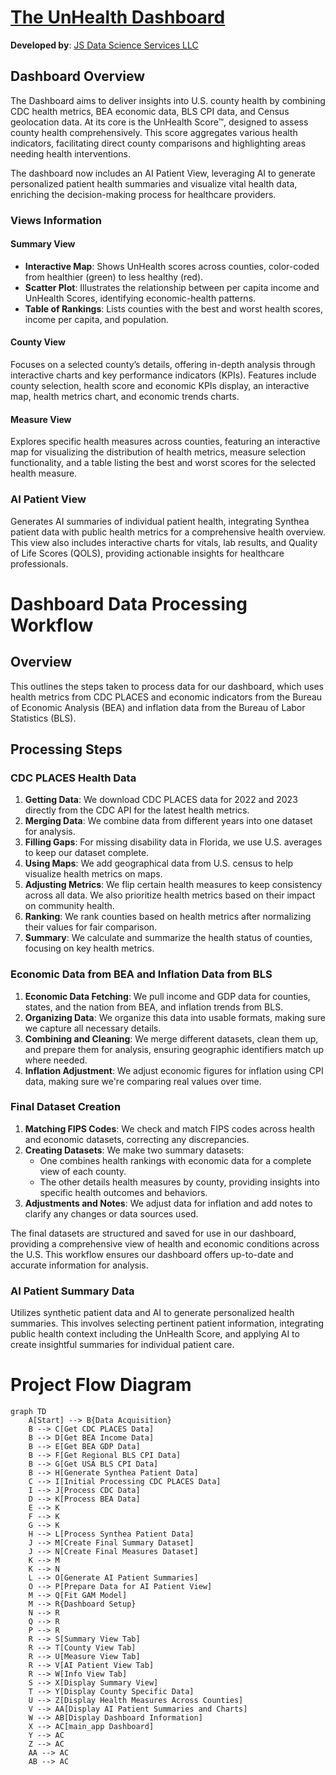 # [The UnHealth Dashboard](https://unhealth-dashboard-6d75504325c4.herokuapp.com/)

**Developed by**: [JS Data Science Services LLC](https://sloughje.github.io/)

## Dashboard Overview

The Dashboard aims to deliver insights into U.S. county health by combining CDC health metrics, BEA economic data, BLS CPI data, and Census geolocation data. At its core is the UnHealth Score™, designed to assess county health comprehensively. This score aggregates various health indicators, facilitating direct county comparisons and highlighting areas needing health interventions.

The dashboard now includes an AI Patient View, leveraging AI to generate personalized patient health summaries and visualize vital health data, enriching the decision-making process for healthcare providers.

### Views Information

#### Summary View

- **Interactive Map**: Shows UnHealth scores across counties, color-coded from healthier (green) to less healthy (red).
- **Scatter Plot**: Illustrates the relationship between per capita income and UnHealth Scores, identifying economic-health patterns.
- **Table of Rankings**: Lists counties with the best and worst health scores, income per capita, and population.

#### County View

Focuses on a selected county’s details, offering in-depth analysis through interactive charts and key performance indicators (KPIs). Features include county selection, health score and economic KPIs display, an interactive map, health metrics chart, and economic trends charts.

#### Measure View

Explores specific health measures across counties, featuring an interactive map for visualizing the distribution of health metrics, measure selection functionality, and a table listing the best and worst scores for the selected health measure.

### AI Patient View

Generates AI summaries of individual patient health, integrating Synthea patient data with public health metrics for a comprehensive health overview. This view also includes interactive charts for vitals, lab results, and Quality of Life Scores (QOLS), providing actionable insights for healthcare professionals.


# Dashboard Data Processing Workflow

## Overview

This outlines the steps taken to process data for our dashboard, which uses health metrics from CDC PLACES and economic indicators from the Bureau of Economic Analysis (BEA) and inflation data from the Bureau of Labor Statistics (BLS).

## Processing Steps

### CDC PLACES Health Data

1. **Getting Data**: We download CDC PLACES data for 2022 and 2023 directly from the CDC API for the latest health metrics.
2. **Merging Data**: We combine data from different years into one dataset for analysis.
3. **Filling Gaps**: For missing disability data in Florida, we use U.S. averages to keep our dataset complete.
4. **Using Maps**: We add geographical data from U.S. census to help visualize health metrics on maps.
5. **Adjusting Metrics**: We flip certain health measures to keep consistency across all data. We also prioritize health metrics based on their impact on community health.
6. **Ranking**: We rank counties based on health metrics after normalizing their values for fair comparison.
7. **Summary**: We calculate and summarize the health status of counties, focusing on key health metrics.

### Economic Data from BEA and Inflation Data from BLS

1. **Economic Data Fetching**: We pull income and GDP data for counties, states, and the nation from BEA, and inflation trends from BLS.
2. **Organizing Data**: We organize this data into usable formats, making sure we capture all necessary details.
3. **Combining and Cleaning**: We merge different datasets, clean them up, and prepare them for analysis, ensuring geographic identifiers match up where needed.
4. **Inflation Adjustment**: We adjust economic figures for inflation using CPI data, making sure we're comparing real values over time.

### Final Dataset Creation

1. **Matching FIPS Codes**: We check and match FIPS codes across health and economic datasets, correcting any discrepancies.
2. **Creating Datasets**: We make two summary datasets:
   - One combines health rankings with economic data for a complete view of each county.
   - The other details health measures by county, providing insights into specific health outcomes and behaviors.
3. **Adjustments and Notes**: We adjust data for inflation and add notes to clarify any changes or data sources used.

The final datasets are structured and saved for use in our dashboard, providing a comprehensive view of health and economic conditions across the U.S. This workflow ensures our dashboard offers up-to-date and accurate information for analysis.

### AI Patient Summary Data

Utilizes synthetic patient data and AI to generate personalized health summaries. This involves selecting pertinent patient information, integrating public health context including the UnHealth Score, and applying AI to create insightful summaries for individual patient care.

# Project Flow Diagram

```mermaid
graph TD
    A[Start] --> B{Data Acquisition}
    B --> C[Get CDC PLACES Data]
    B --> D[Get BEA Income Data]
    B --> E[Get BEA GDP Data]
    B --> F[Get Regional BLS CPI Data]
    B --> G[Get USA BLS CPI Data]
    B --> H[Generate Synthea Patient Data]
    C --> I[Initial Processing CDC PLACES Data]
    I --> J[Process CDC Data]
    D --> K[Process BEA Data]
    E --> K
    F --> K
    G --> K
    H --> L[Process Synthea Patient Data]
    J --> M[Create Final Summary Dataset]
    J --> N[Create Final Measures Dataset]
    K --> M
    K --> N
    L --> O[Generate AI Patient Summaries]
    O --> P[Prepare Data for AI Patient View]
    M --> Q[Fit GAM Model]
    M --> R{Dashboard Setup}
    N --> R
    Q --> R
    P --> R
    R --> S[Summary View Tab]
    R --> T[County View Tab]
    R --> U[Measure View Tab]
    R --> V[AI Patient View Tab]
    R --> W[Info View Tab]
    S --> X[Display Summary View]
    T --> Y[Display County Specific Data]
    U --> Z[Display Health Measures Across Counties]
    V --> AA[Display AI Patient Summaries and Charts]
    W --> AB[Display Dashboard Information]
    X --> AC[main_app Dashboard]
    Y --> AC
    Z --> AC
    AA --> AC
    AB --> AC

```
